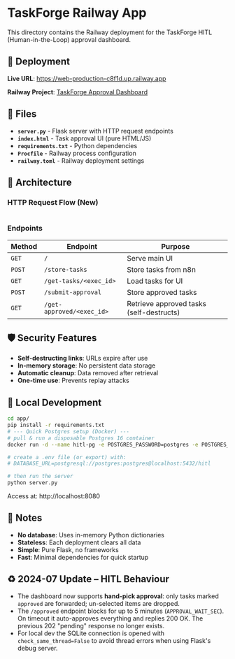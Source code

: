 # TaskForge Railway App

This directory contains the Railway deployment for the TaskForge HITL (Human-in-the-Loop) approval dashboard.

## 🚀 Deployment

**Live URL**: https://web-production-c8f1d.up.railway.app

**Railway Project**: [TaskForge Approval Dashboard](https://railway.com/project/b7380a3c-c370-4006-9ea2-f206ea4b525f)

## 📁 Files

- **`server.py`** - Flask server with HTTP request endpoints
- **`index.html`** - Task approval UI (pure HTML/JS)
- **`requirements.txt`** - Python dependencies
- **`Procfile`** - Railway process configuration
- **`railway.toml`** - Railway deployment settings

## 🔄 Architecture

### HTTP Request Flow (New)
```n8n → POST /store-tasks → UI loads via /get-tasks → User approves → POST /submit-approval → n8n GET /get-approved
```

### Endpoints

| Method | Endpoint | Purpose |
|--------|----------|---------|
| `GET` | `/` | Serve main UI |
| `POST` | `/store-tasks` | Store tasks from n8n |
| `GET` | `/get-tasks/<exec_id>` | Load tasks for UI |
| `POST` | `/submit-approval` | Store approved tasks |
| `GET` | `/get-approved/<exec_id>` | Retrieve approved tasks (self-destructs) |

## 🛡️ Security Features

- **Self-destructing links**: URLs expire after use
- **In-memory storage**: No persistent data storage
- **Automatic cleanup**: Data removed after retrieval
- **One-time use**: Prevents replay attacks

## 🔧 Local Development

```bash
cd app/
pip install -r requirements.txt
# --- Quick Postgres setup (Docker) ---
# pull & run a disposable Postgres 16 container
docker run -d --name hitl-pg -e POSTGRES_PASSWORD=postgres -e POSTGRES_DB=hitl -p 5432:5432 postgres:16

# create a .env file (or export) with:
# DATABASE_URL=postgresql://postgres:postgres@localhost:5432/hitl

# then run the server
python server.py
```

Access at: http://localhost:8080

## 📝 Notes

- **No database**: Uses in-memory Python dictionaries
- **Stateless**: Each deployment clears all data
- **Simple**: Pure Flask, no frameworks
- **Fast**: Minimal dependencies for quick startup 

## ♻️ 2024-07 Update – HITL Behaviour

* The dashboard now supports **hand-pick approval**: only tasks marked `approved` are forwarded; un-selected items are dropped.
* The `/approved` endpoint blocks for up to 5 minutes (`APPROVAL_WAIT_SEC`). On timeout it auto-approves everything and replies 200 OK. The previous 202 "pending" response no longer exists.
* For local dev the SQLite connection is opened with `check_same_thread=False` to avoid thread errors when using Flask's debug server. 